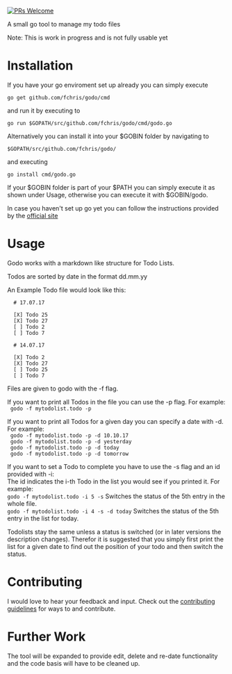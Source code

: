 [![PRs Welcome](https://img.shields.io/badge/PRs-welcome-brightgreen.svg?style=flat-square)](http://makeapullrequest.com)

A small go tool to manage my todo files

Note: This is work in progress and is not fully usable yet

# Installation

If you have your go enviroment set up already you can simply execute

```go get github.com/fchris/godo/cmd```

and run it by executing to 

```go run $GOPATH/src/github.com/fchris/godo/cmd/godo.go ```

Alternatively you can install it into your $GOBIN folder by navigating to 

```$GOPATH/src/github.com/fchris/godo/```

and executing 

```go install cmd/godo.go```

If your $GOBIN folder is part of your $PATH you can simply execute it as shown under Usage,
otherwise you can execute it with $GOBIN/godo.

In case you haven't set up go yet you can follow the instructions provided by the [official site](https://golang.org/doc/install)

# Usage

Godo works with a markdown like structure for Todo Lists.

Todos are sorted by date in the format dd.mm.yy

An Example Todo file would look like this:
```
  # 17.07.17
  
  [X] Todo 25
  [X] Todo 27
  [ ] Todo 2
  [ ] Todo 7

  # 14.07.17

  [X] Todo 2
  [X] Todo 27
  [ ] Todo 25
  [ ] Todo 7
```

Files are given to godo with the -f flag.

If you want to print all Todos in the file you can use the -p flag. For example:  
  ``` godo -f mytodolist.todo -p```
  
If you want to print all Todos for a given day you can specify a date with -d. For example:  
  ``` godo -f mytodolist.todo -p -d 10.10.17```  
  ``` godo -f mytodolist.todo -p -d yesterday```  
  ``` godo -f mytodolist.todo -p -d today```  
  ``` godo -f mytodolist.todo -p -d tomorrow```  

If you want to set a Todo to complete you have to use the -s flag and an id provided with -i:  
The id indicates the i-th Todo in the list you would see if you printed it. For example:  
   ```godo -f mytodolist.todo -i 5 -s``` Switches the status of the 5th entry in the whole file.  
   ```godo -f mytodolist.todo -i 4 -s -d today``` Switches the status of the 5th entry in the list for today.  
   
Todolists stay the same unless a status is switched (or in later versions the description changes). Therefor it is 
suggested that you simply first print the list for a given date to find out the position of your todo and then switch the status.

# Contributing

I would love to hear your feedback and input. Check out the [contributing guidelines](https://github.com/FChris/godo/edit/master/CONTRIBUTING.md) for ways to and contribute.

# Further Work
The tool will be expanded to provide edit, delete and re-date functionality and the code basis will have to be cleaned up.
